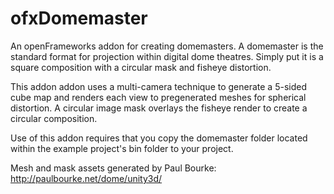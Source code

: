 ofxDomemaster
=============

An openFrameworks addon for creating domemasters. A domemaster is the standard format for projection within digital dome theatres. Simply put it is a square composition with a circular mask and fisheye distortion.

This addon addon uses a multi-camera technique to generate a 5-sided cube map and renders each view to pregenerated meshes for spherical distortion. A circular image mask overlays the fisheye render to create a circular composition.

Use of this addon requires that you copy the domemaster folder located within the example project's bin folder to your project. 

Mesh and mask assets generated by Paul Bourke: 
http://paulbourke.net/dome/unity3d/

